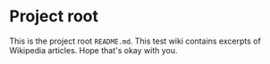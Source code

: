 # Project root

This is the project root `README.md`. This test wiki contains excerpts of
Wikipedia articles. Hope that's okay with you.
